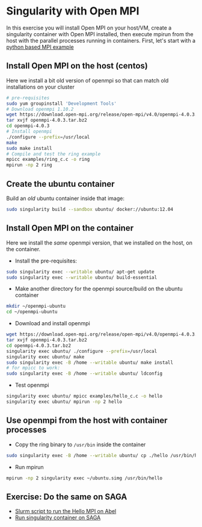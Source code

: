 # Singularity with Open MPI

In this exercise you will install Open MPI on your host/VM, create a singularity container with Open MPI installed, then execute mpirun from the host with the parallel processes running in containers. 
First, let's start with a [python based MPI example](https://github.com/abdulrahmanazab/docker-training-neic/blob/OncoImmunity-2018/python-mpi-example-abel.md)

Install Open MPI on the host (centos)
--------------------------------------
Here we install a bit old version of openmpi so that can match old installations on your cluster
```bash
# pre-requisites
sudo yum groupinstall 'Development Tools'
# Download openmpi 1.10.2
wget https://download.open-mpi.org/release/open-mpi/v4.0/openmpi-4.0.3.tar.bz2
tar xvjf openmpi-4.0.3.tar.bz2
cd openmpi-4.0.3
# Install openmpi 
./configure --prefix=/usr/local
make
sudo make install
# Compile and test the ring example
mpicc examples/ring_c.c -o ring
mpirun -np 2 ring
```
Create the ubuntu container
---------------------------
Build an *old* ubuntu container inside that image:
```bash
sudo singularity build --sandbox ubuntu/ docker://ubuntu:12.04
```
Install Open MPI on the container
----------------------------------
Here we install the *same* openmpi version, that we installed on the host, on the container.
* Install the pre-requisites:
```bash
sudo singularity exec --writable ubuntu/ apt-get update
sudo singularity exec --writable ubuntu/ build-essential
```
* Make another directory for the openmpi source/build on the ubuntu container
```bash
mkdir ~/openmpi-ubuntu
cd ~/openmpi-ubuntu
```
* Download and install openmpi
```bash
wget https://download.open-mpi.org/release/open-mpi/v4.0/openmpi-4.0.3.tar.bz2
tar xvjf openmpi-4.0.3.tar.bz2
cd openmpi-4.0.3.tar.bz2
singularity exec ubuntu/ ./configure --prefix=/usr/local
singularity exec ubuntu/ make
sudo singularity exec -B /home --writable ubuntu/ make install
# for mpicc to work:
sudo singularity exec -B /home --writable ubuntu/ ldconfig
```
* Test openmpi
```bash
singularity exec ubuntu/ mpicc examples/hello_c.c -o hello
singularity exec ubuntu/ mpirun -np 2 hello
```
Use openmpi from the host with container processes
---------------------------------------------------
* Copy the ring binary to ``/usr/bin`` inside the container
```bash
sudo singularity exec -B /home --writable ubuntu/ cp ./hello /usr/bin/hello
```
* Run mpirun
```bash
mpirun -np 2 singularity exec ~/ubuntu.simg /usr/bin/hello
```
Exercise: Do the same on SAGA
------------------------------
* [Slurm script to run the Hello MPI on Abel](https://github.com/abdulrahmanazab/docker-training-neic/blob/OncoImmunity-2018/singularity-mpi-slurm.sh)
* [Run singularity container on SAGA](https://documentation.sigma2.no/software/containers.html)
